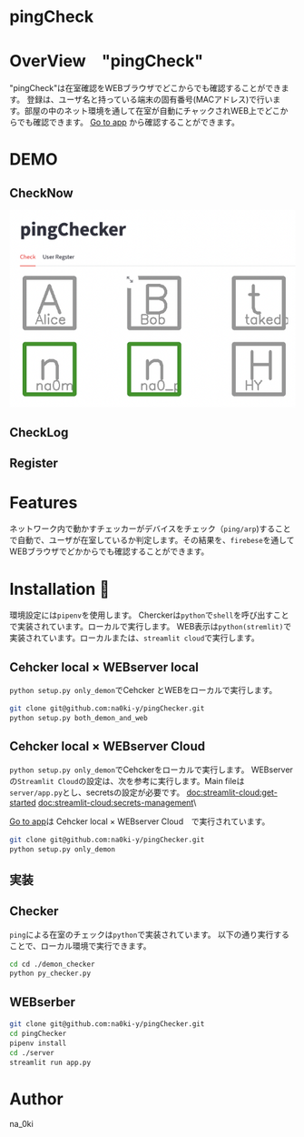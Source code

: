 # pingCheck
# OverView　"pingCheck"

"pingCheck"は在室確認をWEBブラウザでどこからでも確認することができます。
登録は、ユーザ名と持っている端末の固有番号(MACアドレス)で行います。部屋の中のネット環境を通して在室が自動にチャックされWEB上でどこからでも確認できます。
[Go to app](https://na0ki-y-pingcheck-serverapp-k6hc0q.streamlit.app)
から確認することができます。


# DEMO
## CheckNow
![screenshot](/readme_images/sec_check_now.png)

## CheckLog

## Register


# Features
ネットワーク内で動かすチェッカーがデバイスをチェック（`ping/arp`)することで自動で、ユーザが在室しているか判定します。その結果を、`firebese`を通してWEBブラウザでどかからでも確認することができます。

# Installation :balloon:
環境設定には`pipenv`を使用します。
Cherckerは`python`で`shell`を呼び出すことで実装されています。ローカルで実行します。
WEB表示は`python(stremlit)`で実装されています。ローカルまたは、`streamlit cloud`で実行します。

## Cehcker local $\times$ WEBserver local
`python setup.py only_demon`でCehcker とWEBをローカルで実行します。
```bash
git clone git@github.com:na0ki-y/pingChecker.git
python setup.py both_demon_and_web
```


## Cehcker local $\times$ WEBserver Cloud
`python setup.py only_demon`でCehckerをローカルで実行します。
WEBserverの`Streamlit Cloud`の設定は、次を参考に実行します。Main fileは`server/app.py`とし、secretsの設定が必要です。
[doc:streamlit-cloud:get-started](https://docs.streamlit.io/streamlit-cloud/get-started)
[doc:streamlit-cloud:secrets-management](https://docs.streamlit.io/streamlit-cloud/get-started/deploy-an-app/connect-to-data-sources/secrets-management)\

[Go to app](https://na0ki-y-pingcheck-serverapp-k6hc0q.streamlit.app)は Cehcker local $\times$ WEBserver Cloud　で実行されています。


```bash
git clone git@github.com:na0ki-y/pingChecker.git
python setup.py only_demon
```

## 実装
## Checker
`ping`による在室のチェックは`python`で実装されています。
以下の通り実行することで、ローカル環境で実行できます。
```bash
cd cd ./demon_checker
python py_checker.py
```
## WEBserber
```bash
git clone git@github.com:na0ki-y/pingChecker.git
cd pingChecker
pipenv install
cd ./server
streamlit run app.py
```
# Author
na_0ki